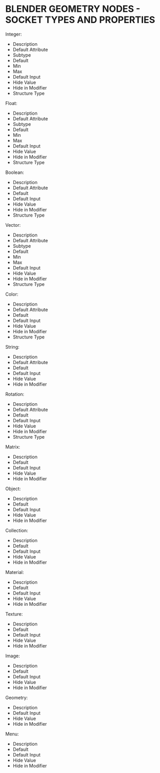 BLENDER GEOMETRY NODES - SOCKET TYPES AND PROPERTIES
======================================================================

Integer:
  - Description
  - Default Attribute
  - Subtype
  - Default
  - Min
  - Max
  - Default Input
  - Hide Value
  - Hide in Modifier
  - Structure Type

Float:
  - Description
  - Default Attribute
  - Subtype
  - Default
  - Min
  - Max
  - Default Input
  - Hide Value
  - Hide in Modifier
  - Structure Type

Boolean:
  - Description
  - Default Attribute
  - Default
  - Default Input
  - Hide Value
  - Hide in Modifier
  - Structure Type

Vector:
  - Description
  - Default Attribute
  - Subtype
  - Default
  - Min
  - Max
  - Default Input
  - Hide Value
  - Hide in Modifier
  - Structure Type

Color:
  - Description
  - Default Attribute
  - Default
  - Default Input
  - Hide Value
  - Hide in Modifier
  - Structure Type

String:
  - Description
  - Default Attribute
  - Default
  - Default Input
  - Hide Value
  - Hide in Modifier

Rotation:
  - Description
  - Default Attribute
  - Default
  - Default Input
  - Hide Value
  - Hide in Modifier
  - Structure Type

Matrix:
  - Description
  - Default
  - Default Input
  - Hide Value
  - Hide in Modifier

Object:
  - Description
  - Default
  - Default Input
  - Hide Value
  - Hide in Modifier

Collection:
  - Description
  - Default
  - Default Input
  - Hide Value
  - Hide in Modifier

Material:
  - Description
  - Default
  - Default Input
  - Hide Value
  - Hide in Modifier

Texture:
  - Description
  - Default
  - Default Input
  - Hide Value
  - Hide in Modifier

Image:
  - Description
  - Default
  - Default Input
  - Hide Value
  - Hide in Modifier

Geometry:
  - Description
  - Default Input
  - Hide Value
  - Hide in Modifier

Menu:
  - Description
  - Default
  - Default Input
  - Hide Value
  - Hide in Modifier

